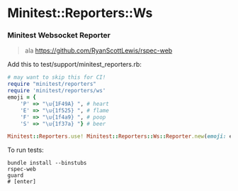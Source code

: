 Minitest::Reporters::Ws
=======================

### Minitest Websocket Reporter

> ala https://github.com/RyanScottLewis/rspec-web

Add this to test/support/minitest_reporters.rb:

```ruby
# may want to skip this for CI!
require "minitest/reporters"
require 'minitest/reporters/ws'
emoji = {
    'P' => "\u{1F49A} ", # heart
    'E' => "\u{1f525} ", # flame
    'F' => "\u{1f4a9} ", # poop
    'S' => "\u{1f37a} "} # beer

Minitest::Reporters.use! Minitest::Reporters::Ws::Reporter.new(emoji: emoji)
```

To run tests:

```shell
bundle install --binstubs
rspec-web
guard
# [enter]
```

